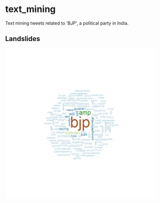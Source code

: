 # text_mining
Text mining tweets related to 'BJP', a political party in India.

## Landslides

![Word-Cloud](word_cloud.jpeg)
